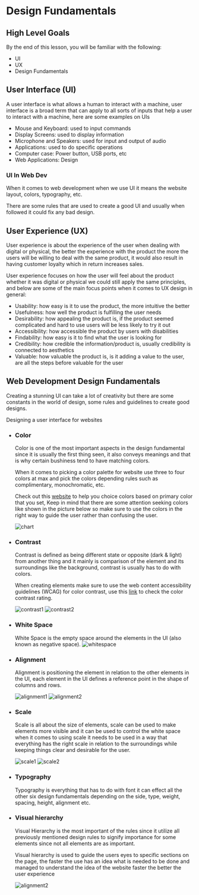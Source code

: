 # Design Fundamentals

## High Level Goals

By the end of this lesson, you will be familiar with the following:

- UI
- UX
- Design Fundamentals

## User Interface (UI)

A user interface is what allows a human to interact with a machine, user interface is a broad term that can apply to all sorts of inputs that help a user to interact with a machine, here are some examples on UIs

- Mouse and Keyboard: used to input commands
- Display Screens: used to display information
- Microphone and Speakers: used for input and output of audio
- Applications: used to do specific operations
- Computer case: Power button, USB ports, etc
- Web Applications: Design

### UI In Web Dev

When it comes to web development when we use UI it means the website layout, colors, typography, etc.

There are some rules that are used to create a good UI and usually when followed it could fix any bad design.

## User Experience (UX)

User experience is about the experience of the user when dealing with digital or physical, the better the experience with the product the more the users will be willing to deal with the same product, it would also result in having customer loyalty which in return increases sales.

User experience focuses on how the user will feel about the product whether it was digital or physical we could still apply the same principles, and below are some of the main focus points when it comes to UX design in general:

- Usability: how easy is it to use the product, the more intuitive the better
- Usefulness: how well the product is fulfilling the user needs
- Desirability: how appealing the product is, if the product seemed complicated and hard to use users will be less likely to try it out
- Accessibility: how accessible the product by users with disabilities
- Findability: how easy is it to find what the user is looking for
- Credibility: how credible the information/product is, usually credibility is connected to aesthetics
- Valuable: how valuable the product is, is it adding a value to the user, are all the steps before valuable for the user

## Web Development Design Fundamentals

Creating a stunning UI can take a lot of creativity but there are some constants in the world of design, some rules and guidelines to create good designs.

Designing a user interface for websites

- ### Color

  Color is one of the most important aspects in the design fundamental since it is usually the first thing seen, it also conveys meanings and that is why certain bushiness tend to have matching colors.

  When it comes to picking a color palette for website use three to four colors at max and pick the colors depending rules such as complimentary, monochromatic, etc.

  Check out this [website](https://color.adobe.com/create/color-wheel) to help you choice colors based on primary color that you set, Keep in mind that there are some attention seeking colors like shown in the picture below so make sure to use the colors in the right way to guide the user rather than confusing the user.

  ![chart](./illustrations/W05D04/attention-seeking-color-chart.png)

- ### Contrast

  Contrast is defined as being different state or opposite (dark & light) from another thing and it mainly is comparison of the element and its surroundings like the background, contrast is usually has to do with colors.

  When creating elements make sure to use the web content accessibility guidelines (WCAG) for color contrast, use this [link](https://coolors.co/contrast-checker/ffffff-000000) to check the color contrast rating.

  ![contrast1](./illustrations/W05D04/contrast-1.png)
  ![contrast2](./illustrations/W05D04/contrast-2.png)

- ### White Space

  White Space is the empty space around the elements in the UI (also known as negative space).
  ![whitespace](./illustrations/W05D04/white-space.png)

- ### Alignment

  Alignment is positioning the element in relation to the other elements in the UI, each element in the UI defines a reference point in the shape of columns and rows.

  ![alignment1](./illustrations/W05D04/aligment-1.png)
  ![alignment2](./illustrations/W05D04/aligment-2.png)

- ### Scale

  Scale is all about the size of elements, scale can be used to make elements more visible and it can be used to control the white space when it comes to using scale it needs to be used in a way that everything has the right scale in relation to the surroundings while keeping things clear and desirable for the user.

  ![scale1](./illustrations/W05D04/scale-1.png)
  ![scale2](./illustrations/W05D04/scale-2.png)

- ### Typography

  Typography is everything that has to do with font it can effect all the other six design fundamentals depending on the side, type, weight, spacing, height, alignment etc.

- ### Visual hierarchy

  Visual Hierarchy is the most important of the rules since it utilize all previously mentioned design rules to signify importance for some elements since not all elements are as important.

  Visual hierarchy is used to guide the users eyes to specific sections on the page, the faster the use has an idea what is needed to be done and managed to understand the idea of the website faster the better the user experience

  ![alignment2](./illustrations/W05D04/visual-hierarchy.png)
